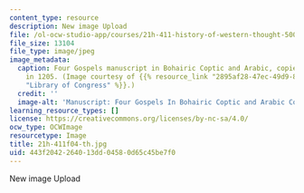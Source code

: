 ```yaml
---
content_type: resource
description: New image Upload
file: /ol-ocw-studio-app/courses/21h-411-history-of-western-thought-500-1300-fall-2004/443f2042264013dd04580d65c45be7f0_21h-411f04-th.jpg
file_size: 13104
file_type: image/jpeg
image_metadata:
  caption: Four Gospels manuscript in Bohairic Coptic and Arabic, copied by Georgis
    in 1205. (Image courtesy of {{% resource_link "2895af28-47ec-49d9-8b34-639c19928f2f"
    "Library of Congress" %}}.)
  credit: ''
  image-alt: 'Manuscript: Four Gospels In Bohairic Coptic and Arabic Copied by Georgis.'
learning_resource_types: []
license: https://creativecommons.org/licenses/by-nc-sa/4.0/
ocw_type: OCWImage
resourcetype: Image
title: 21h-411f04-th.jpg
uid: 443f2042-2640-13dd-0458-0d65c45be7f0
---
```

New image Upload